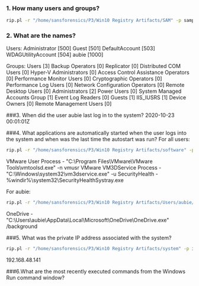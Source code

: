 ### 1. How many users and groups?
```sh
rip.pl -r "/home/sansforensics/P3/Win10 Registry Artifacts/SAM" -p samparse > Q1_2_3.txt
```

### 2. What are the names?


Users:
Administrator [500]
Guest [501]
DefaultAccount [503]
WDAGUtilityAccount [504]
aubie [1000]

Groups:
Users [3]
Backup Operators [0]
Replicator [0]
Distributed COM Users [0]
Hyper-V Administrators [0]
Access Control Assistance Operators [0]
Performance Monitor Users [0]
Cryptographic Operators [0]
Performance Log Users [0]
Network Configuration Operators [0]
Remote Desktop Users [0]
Administrators [2]
Power Users [0]
System Managed Accounts Group [1]
Event Log Readers [0]
Guests [1]
IIS_IUSRS [1]
Device Owners [0]
Remote Management Users [0]

###3. When did the user aubie last log in to the system?
2020-10-23 00:01:01Z

###4. What applications are automatically started when the user logs into the system and when was the last time the autostart was run?
For all users:
```sh
rip.pl -r "/home/sansforensics/P3/Win10 Registry Artifacts/software" -p run > Q_4.1.txt
```
VMware User Process - "C:\Program Files\VMware\VMware Tools\vmtoolsd.exe" -n vmusr
VMware VM3DService Process - "C:\Windows\system32\vm3dservice.exe" -u
SecurityHealth - %windir%\system32\SecurityHealthSystray.exe

For aubie:
```sh
rip.pl -r "/home/sansforensics/P3/Win10 Registry Artifacts/Users/aubie/NTUSER.DAT" -p run > Q4.2.txt
```
OneDrive - "C:\Users\aubie\AppData\Local\Microsoft\OneDrive\OneDrive.exe" /background

###5. What was the private IP address associated with the system?
```sh
rip.pl -r "/home/sansforensics/P3/Win10 Registry Artifacts/system" -p ips > Q_5.txt
```
192.168.48.141 

###6.What are the most recently executed commands from the Windows Run command window?









